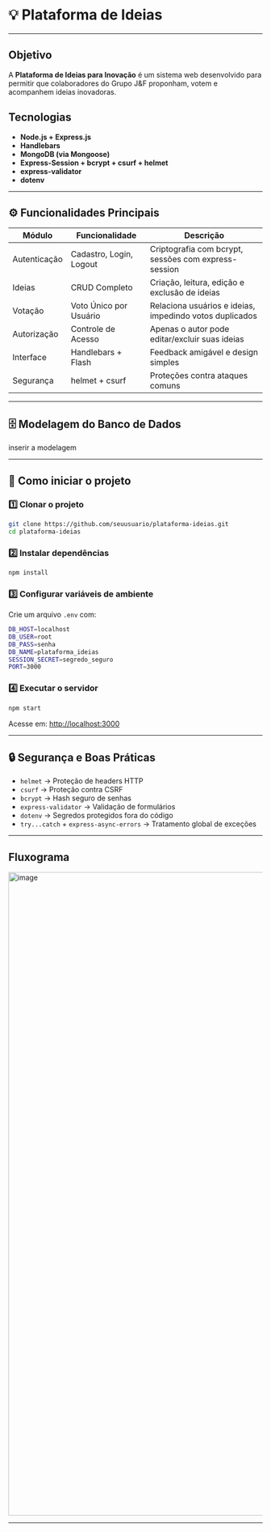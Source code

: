﻿# 💡 Plataforma de Ideias  
---

## Objetivo

A **Plataforma de Ideias para Inovação** é um sistema web desenvolvido para permitir que colaboradores do Grupo J&F proponham, votem e acompanhem ideias inovadoras.  

## Tecnologias

- **Node.js + Express.js**
- **Handlebars** 
- **MongoDB (via Mongoose)**  
- **Express-Session + bcrypt + csurf + helmet**
- **express-validator** 
- **dotenv** 

---

## ⚙️ Funcionalidades Principais

| Módulo | Funcionalidade | Descrição |
|--------|----------------|------------|
| Autenticação | Cadastro, Login, Logout | Criptografia com bcrypt, sessões com express-session |
| Ideias | CRUD Completo | Criação, leitura, edição e exclusão de ideias |
| Votação | Voto Único por Usuário | Relaciona usuários e ideias, impedindo votos duplicados |
| Autorização | Controle de Acesso | Apenas o autor pode editar/excluir suas ideias |
| Interface | Handlebars + Flash | Feedback amigável e design simples |
| Segurança | helmet + csurf | Proteções contra ataques comuns |

---

## 🗄️ Modelagem do Banco de Dados

inserir a modelagem

---

## 🧰 Como iniciar o projeto

### 1️⃣ Clonar o projeto
```bash
git clone https://github.com/seuusuario/plataforma-ideias.git
cd plataforma-ideias
```

### 2️⃣ Instalar dependências
```bash
npm install
```

### 3️⃣ Configurar variáveis de ambiente
Crie um arquivo `.env` com:
```bash
DB_HOST=localhost
DB_USER=root
DB_PASS=senha
DB_NAME=plataforma_ideias
SESSION_SECRET=segredo_seguro
PORT=3000
```

### 4️⃣ Executar o servidor
```bash
npm start
```
Acesse em: [http://localhost:3000](http://localhost:3000)

---

## 🔒 Segurança e Boas Práticas

- `helmet` → Proteção de headers HTTP  
- `csurf` → Proteção contra CSRF  
- `bcrypt` → Hash seguro de senhas  
- `express-validator` → Validação de formulários  
- `dotenv` → Segredos protegidos fora do código  
- `try...catch` + `express-async-errors` → Tratamento global de exceções  

---

## Fluxograma

<img width="2342" height="1272" alt="image" src="https://github.com/user-attachments/assets/184470a2-c323-4715-bb45-06d4faf3fc33" />


---




